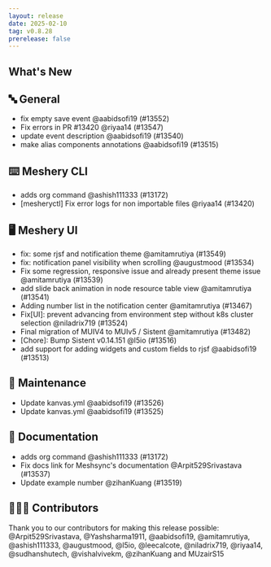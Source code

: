 ```yaml
---
layout: release
date: 2025-02-10
tag: v0.8.28
prerelease: false
---
```


## What's New
## 🔤 General
- fix empty save event @aabidsofi19 (#13552)
- Fix errors in PR #13420 @riyaa14 (#13547)
- update event description @aabidsofi19 (#13540)
- make alias components annotations @aabidsofi19 (#13515)

## ⌨️ Meshery CLI

- adds org command @ashish111333 (#13172)
- \[mesheryctl\] Fix error logs for non importable files @riyaa14 (#13420)

## 🖥 Meshery UI

- fix: some rjsf and notification theme @amitamrutiya (#13549)
- fix: notification panel visibility when scrolling @augustmood (#13534)
- Fix some regression, responsive issue and already present theme issue @amitamrutiya (#13539)
- add slide back animation in node resource table view @amitamrutiya (#13541)
- Adding number list in the notification center @amitamrutiya (#13467)
- Fix\[UI\]: prevent advancing from environment step without k8s cluster selection @niladrix719 (#13524)
- Final migration of MUIV4 to MUIv5 / Sistent @amitamrutiya (#13482)
- \[Chore\]: Bump Sistent v0.14.151 @l5io (#13516)
- add support for adding widgets and custom fields to rjsf @aabidsofi19 (#13513)

## 🧰 Maintenance

- Update kanvas.yml @aabidsofi19 (#13526)
- Update kanvas.yml @aabidsofi19 (#13525)

## 📖 Documentation

- adds org command @ashish111333 (#13172)
- Fix docs link for Meshsync's documentation @Arpit529Srivastava (#13537)
- Update example number @zihanKuang (#13519)

## 👨🏽‍💻 Contributors

Thank you to our contributors for making this release possible:
@Arpit529Srivastava, @Yashsharma1911, @aabidsofi19, @amitamrutiya, @ashish111333, @augustmood, @l5io, @leecalcote, @niladrix719, @riyaa14, @sudhanshutech, @vishalvivekm, @zihanKuang and MUzairS15

